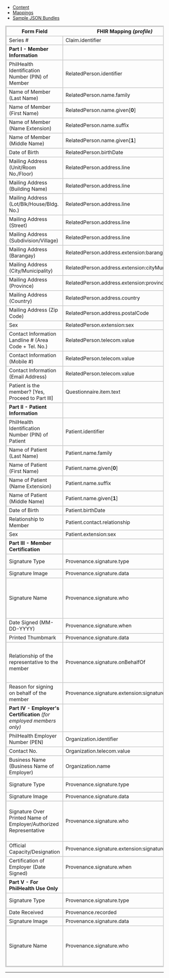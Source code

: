 <html>
    <style>table, thead, td{border:2px solid #ccc; border-collapse:collapse}</style>
    <ul class="nav nav-tabs">
        <li><a href="CF1.html">Content</a></li>
        <li class="active"><a href="#">Mappings</a></li>
        <li><a href="CF1-1.html">Sample JSON Bundles</a></li>
        <!-- <li><a href="CF1-2-json.html">JSON 2</a></li> -->
    </ul>
</html>

| <center>Form Field</center> | <center>FHIR Mapping <i>(profile)</i></center> | <center>Data Type <i>(profile)</i></center> | <center>Cardinality</center> | <center>Length</center> | <center>ValueSet</center> |
|:---------|:------------|:---------|:--------:|:-----------:|:--------:|
| Series #| Claim.identifier| Identifier | 0..1 | 15 | --- |
| **Part I - Member Information** | | | | | |
| PhilHealth Identification Number (PIN) of Member | RelatedPerson.identifier | Identifier([PhilHealthID](StructureDefinition-PhilHealthID.html)) | 0..* | 12 | --- |
| Name of Member (Last Name) | RelatedPerson.name.family | String | 0..* | 60 | --- |
| Name of Member (First Name) | RelatedPerson.name.given[**0**] | String | 0..* | 60 | --- |
| Name of Member (Name Extension) | RelatedPerson.name.suffix | String | 0..* | 5 | --- |
| Name of Member (Middle Name) | RelatedPerson.name.given[**1**]  | String | 0..* | 60 | --- |
| Date of Birth | RelatedPerson.birthDate | date | 0..1 | 10 | --- |
| Mailing Address (Unit/Room No./Floor) | RelatedPerson.address.line | String | 0..* | 150 | --- |
| Mailing Address (Building Name) | RelatedPerson.address.line | String | 0..* | 150 | --- |
| Mailing Address (Lot/Blk/House/Bldg. No.) | RelatedPerson.address.line | String | 0..* | 150 | --- |
| Mailing Address (Street) | RelatedPerson.address.line | String | 0..* | 150 | --- |
| Mailing Address (Subdivision/Village) | RelatedPerson.address.line | String | 0..* | 150 | --- |
| Mailing Address (Barangay) | RelatedPerson.address.extension:barangay | Coding | 0..1 | 150 | [Barangay](ValueSet-BarangayVS.html) |
| Mailing Address (City/Municipality) | RelatedPerson.address.extension:cityMunicipality | Coding | 0..1 | 150 | [City](ValueSet-CityVS.html) |
| Mailing Address (Province) | RelatedPerson.address.extension:province | Coding | 0..1 | 150 | [Province](ValueSet-ProvinceVS.html) |
| Mailing Address (Country) | RelatedPerson.address.country | **Coding** | 0..* | 150 | ~~Country~~ |
| Mailing Address (Zip Code) | RelatedPerson.address.postalCode | **Coding** | 0..* | 4 | ~~PostalCode~~ |
| Sex | RelatedPerson.extension:sex | CodeableConcept | 0..1 | 1 | [Sex](ValueSet-SexVS.html) |
| Contact Information Landline # (Area Code + Tel. No.) | RelatedPerson.telecom.value | string | 0..1 | 20 | --- |
| Contact Information (Mobile #) | RelatedPerson.telecom.value | string | 0..* | 20 | --- |
| Contact Information (Email Address) | RelatedPerson.telecom.value | string | 0..* | 156 | --- |
| Patient is the member? [Yes, Proceed to Part III] | Questionnaire.item.text | string | 0..1 | 1 | --- |
| **Part II - Patient Information** | | | | | |
| PhilHealth Identification Number (PIN) of Patient | Patient.identifier | Identifier([PhilHealthID](StructureDefinition-PhilHealthID.html)) | 0..1 | 12 | --- |
| Name of Patient (Last Name) | Patient.name.family | String | 0..* | 60 | --- |
| Name of Patient (First Name) | Patient.name.given[**0**] | String | 0..* | 60 | --- |
| Name of Patient (Name Extension) | Patient.name.suffix | String | 0..* | 5 | --- |
| Name of Patient (Middle Name) | Patient.name.given[**1**] | String | 0..* | 60 | --- |
| Date of Birth | Patient.birthDate | date | 0..1 | 10 | --- |
| Relationship to Member | Patient.contact.relationship | CodeableConcept | 0..* | --- | [Contact Relationship](ValueSet-ContactRelationshipVS.html) |
| Sex | Patient.extension:sex | CodeableConcept | 0..1 | 1 | [Sex](ValueSet-SexVS.html) |
| **Part III - Member Certification** | | | | | |
| Signature Type | Provenance.signature.type | Coding | 1..* | --- | [Signature Type](https://hl7.org/fhir/R4/valueset-signature-type.html) |
| Signature Image | Provenance.signature.data | base64Binary | 0..1 | --- | --- |
| Signature Name | Provenance.signature.who | Reference([PH_Patient](StructureDefinition-PH-Patient.html) or [PH_Organization](StructureDefinition-PH-Organization.html) or [PH_Practitioner](StructureDefinition-PH-Practitioner.html) or [PH_PractitionerRole](StructureDefinition-PH-PractitionerRole.html) or [PH_RelatedPerson](StructureDefinition-PH-RelatedPerson.html) or Device) | 1..1 | --- | --- |
| Date Signed (MM-DD-YYYY) | Provenance.signature.when | instant | 1..1 | --- | --- |
| Printed Thumbmark | Provenance.signature.data | base64Binary | 0..1 | --- | --- |
| Relationship of the representative to the member | Provenance.signature.onBehalfOf | Reference([PH_Patient](StructureDefinition-PH-Patient.html) or [PH_Organization](StructureDefinition-PH-Organization.html) or [PH_Practitioner](StructureDefinition-PH-Practitioner.html) or [PH_PractitionerRole](StructureDefinition-PH-PractitionerRole.html) or [PH_RelatedPerson](StructureDefinition-PH-RelatedPerson.html) or Device) | 0..1 | --- | --- |
| Reason for signing on behalf of the member | Provenance.signature.extension:signatureReason | string | 0..1 | --- | --- |
| **Part IV - Employer's Certification** *(for employed members only)* | | | | | |
| PhilHealth Employer Number (PEN) | Organization.identifier | Identifier([OtherID](StructureDefinition-OtherID.html)) | 0..1 | 12 | --- |
| Contact No. | Organization.telecom.value | string | 0..1 | --- | --- |
| Business Name (Business Name of Employer) | Organization.name | string | 0..* | 100 | --- |
| Signature Type | Provenance.signature.type | Coding | 1..* | --- | [Signature Type](https://hl7.org/fhir/R4/valueset-signature-type.html) |
| Signature Image | Provenance.signature.data | base64Binary | 0..1 | --- | --- |
| Signature Over Printed Name of Employer/Authorized Representative | Provenance.signature.who | Reference([PH_Patient](StructureDefinition-PH-Patient.html) or [PH_Organization](StructureDefinition-PH-Organization.html) or [PH_Practitioner](StructureDefinition-PH-Practitioner.html) or [PH_PractitionerRole](StructureDefinition-PH-PractitionerRole.html) or [PH_RelatedPerson](StructureDefinition-PH-RelatedPerson.html) or Device) | 1..1 | --- | --- |
| Official Capacity/Designation | Provenance.signature.extension:signaturePosition | CodeableConcept | 0..* | --- | ~~PSOC~~ |
| Certification of Employer (Date Signed) | Provenance.signature.when | instant | 1..1 | --- | --- |
| **Part V - For PhilHealth Use Only** | | | | | |
| Signature Type | Provenance.signature.type | CodeableConcept | 1..* | --- | [Signature Type](https://hl7.org/fhir/R4/valueset-signature-type.html) |
| Date Received | Provenance.recorded | instant | 1..1 | --- | --- |
| Signature Image | Provenance.signature.data | base64Binary | 0..1 | --- | --- |
| Signature Name | Provenance.signature.who | Reference([PH_Patient](StructureDefinition-PH-Patient.html) or [PH_Organization](StructureDefinition-PH-Organization.html) or [PH_Practitioner](StructureDefinition-PH-Practitioner.html) or [PH_PractitionerRole](StructureDefinition-PH-PractitionerRole.html) or [PH_RelatedPerson](StructureDefinition-PH-RelatedPerson.html) or Device) | 1..1 | --- | --- |

---